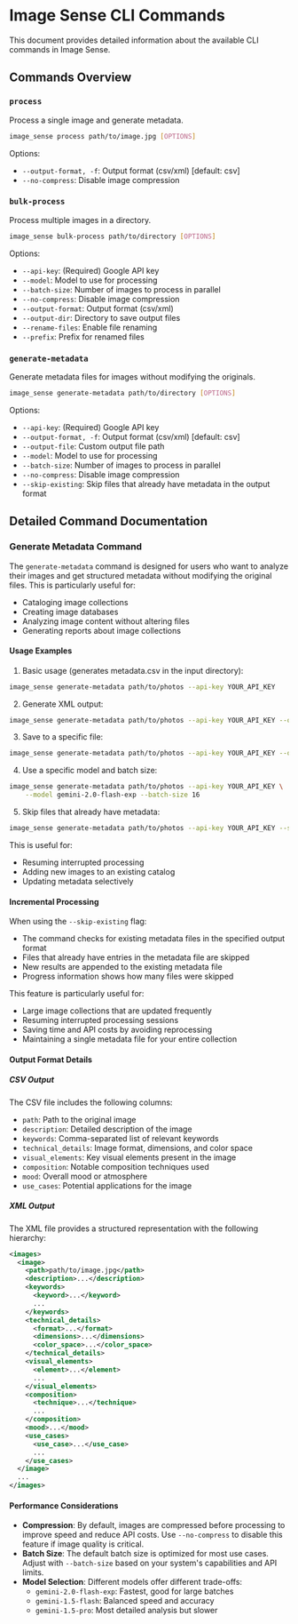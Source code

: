 # Image Sense CLI Commands

This document provides detailed information about the available CLI commands in Image Sense.

## Commands Overview

### `process`
Process a single image and generate metadata.

```bash
image_sense process path/to/image.jpg [OPTIONS]
```

Options:
- `--output-format, -f`: Output format (csv/xml) [default: csv]
- `--no-compress`: Disable image compression

### `bulk-process`
Process multiple images in a directory.

```bash
image_sense bulk-process path/to/directory [OPTIONS]
```

Options:
- `--api-key`: (Required) Google API key
- `--model`: Model to use for processing
- `--batch-size`: Number of images to process in parallel
- `--no-compress`: Disable image compression
- `--output-format`: Output format (csv/xml)
- `--output-dir`: Directory to save output files
- `--rename-files`: Enable file renaming
- `--prefix`: Prefix for renamed files

### `generate-metadata`
Generate metadata files for images without modifying the originals.

```bash
image_sense generate-metadata path/to/directory [OPTIONS]
```

Options:
- `--api-key`: (Required) Google API key
- `--output-format, -f`: Output format (csv/xml) [default: csv]
- `--output-file`: Custom output file path
- `--model`: Model to use for processing
- `--batch-size`: Number of images to process in parallel
- `--no-compress`: Disable image compression
- `--skip-existing`: Skip files that already have metadata in the output format

## Detailed Command Documentation

### Generate Metadata Command

The `generate-metadata` command is designed for users who want to analyze their images and get structured metadata without modifying the original files. This is particularly useful for:
- Cataloging image collections
- Creating image databases
- Analyzing image content without altering files
- Generating reports about image collections

#### Usage Examples

1. Basic usage (generates metadata.csv in the input directory):
```bash
image_sense generate-metadata path/to/photos --api-key YOUR_API_KEY
```

2. Generate XML output:
```bash
image_sense generate-metadata path/to/photos --api-key YOUR_API_KEY --output-format xml
```

3. Save to a specific file:
```bash
image_sense generate-metadata path/to/photos --api-key YOUR_API_KEY --output-file results.csv
```

4. Use a specific model and batch size:
```bash
image_sense generate-metadata path/to/photos --api-key YOUR_API_KEY \
    --model gemini-2.0-flash-exp --batch-size 16
```

5. Skip files that already have metadata:
```bash
image_sense generate-metadata path/to/photos --api-key YOUR_API_KEY --skip-existing
```
This is useful for:
- Resuming interrupted processing
- Adding new images to an existing catalog
- Updating metadata selectively

#### Incremental Processing

When using the `--skip-existing` flag:
- The command checks for existing metadata files in the specified output format
- Files that already have entries in the metadata file are skipped
- New results are appended to the existing metadata file
- Progress information shows how many files were skipped

This feature is particularly useful for:
- Large image collections that are updated frequently
- Resuming interrupted processing sessions
- Saving time and API costs by avoiding reprocessing
- Maintaining a single metadata file for your entire collection

#### Output Format Details

##### CSV Output
The CSV file includes the following columns:
- `path`: Path to the original image
- `description`: Detailed description of the image
- `keywords`: Comma-separated list of relevant keywords
- `technical_details`: Image format, dimensions, and color space
- `visual_elements`: Key visual elements present in the image
- `composition`: Notable composition techniques used
- `mood`: Overall mood or atmosphere
- `use_cases`: Potential applications for the image

##### XML Output
The XML file provides a structured representation with the following hierarchy:
```xml
<images>
  <image>
    <path>path/to/image.jpg</path>
    <description>...</description>
    <keywords>
      <keyword>...</keyword>
      ...
    </keywords>
    <technical_details>
      <format>...</format>
      <dimensions>...</dimensions>
      <color_space>...</color_space>
    </technical_details>
    <visual_elements>
      <element>...</element>
      ...
    </visual_elements>
    <composition>
      <technique>...</technique>
      ...
    </composition>
    <mood>...</mood>
    <use_cases>
      <use_case>...</use_case>
      ...
    </use_cases>
  </image>
  ...
</images>
```

#### Performance Considerations

- **Compression**: By default, images are compressed before processing to improve speed and reduce API costs. Use `--no-compress` to disable this feature if image quality is critical.
- **Batch Size**: The default batch size is optimized for most use cases. Adjust with `--batch-size` based on your system's capabilities and API limits.
- **Model Selection**: Different models offer different trade-offs:
  - `gemini-2.0-flash-exp`: Fastest, good for large batches
  - `gemini-1.5-flash`: Balanced speed and accuracy
  - `gemini-1.5-pro`: Most detailed analysis but slower 